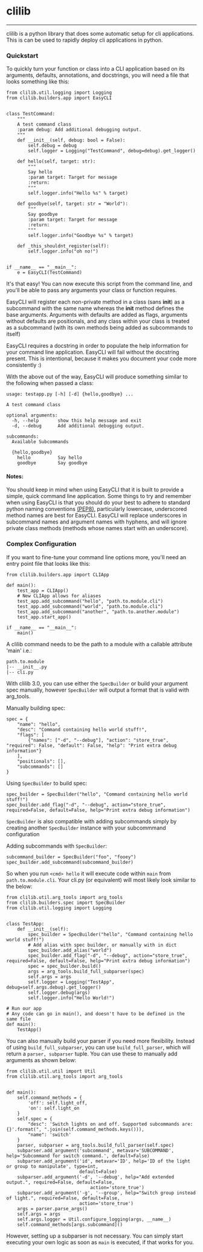 # clilib
---
clilib is a python library that does some automatic setup for cli applications. This is can be used to rapidly deploy cli applications in python.

### Quickstart

To quickly turn your function or class into a CLI application based on its arguments, defaults, annotations, and docstrings,
you will need a file that looks something like this:
```
from clilib.util.logging import Logging
from clilib.builders.app import EasyCLI


class TestCommand:
    """
    A test command class
    :param debug: Add additional debugging output.
    """
    def __init__(self, debug: bool = False):
        self.debug = debug
        self.logger = Logging("TestCommand", debug=debug).get_logger()

    def hello(self, target: str):
        """
        Say hello
        :param target: Target for message
        :return:
        """
        self.logger.info("Hello %s" % target)

    def goodbye(self, target: str = "World"):
        """
        Say goodbye
        :param target: Target for message
        :return:
        """
        self.logger.info("Goodbye %s" % target)

    def _this_shouldnt_register(self):
        self.logger.info("oh no!")


if __name__ == "__main__":
    e = EasyCLI(TestCommand)
```
It's that easy! You can now execute this script from the command line, and you'll be able to pass any arguments your class
or function requires. 

EasyCLI will register each non-private method in a class (sans __init__) as a subcommand with the same name whereas the __init__ method defines
the base arguments. Arguments with defaults are added as flags, arguments without defaults are positionals, and any class
within your class is treated as a subcommand (with its own methods being added as subcommands to itself)

EasyCLI requires a docstring in order to populate the help information for your command line application. EasyCLI will fail
without the docstring present. This is intentional, because it makes you document your code more consistently :)

With the above out of the way, EasyCLI will produce something similar to the following when passed a class:
```
usage: testapp.py [-h] [-d] {hello,goodbye} ...

A test command class

optional arguments:
  -h, --help       show this help message and exit
  -d, --debug      Add additional debugging output.

subcommands:
  Available Subcommands

  {hello,goodbye}
    hello          Say hello
    goodbye        Say goodbye
```

#### Notes:
You should keep in mind when using EasyCLI that it is built to provide a simple, quick command line application. Some things
to try and remember when using EasyCLI is that you should do your best to adhere to standard python naming conventions [(PEP8),](https://www.python.org/dev/peps/pep-0008/#naming-conventions)
particularly lowercase, underscored method names are best for EasyCLI. EasyCLI will replace underscores in subcommand names
and argument names with hyphens, and will ignore private class methods (methods whose names start with an underscore). 

### Complex Configuration

If you want to fine-tune your command line options more, you'll need an entry point file that looks like this:

```
from clilib.builders.app import CLIApp

def main():
    test_app = CLIApp()
    # New CLIApp allows for aliases
    test_app.add_subcommand("hello", "path.to.module.cli")
    test_app.add_subcommand("world", "path.to.module.cli")
    test_app.add_subcommand("another", "path.to.another.module")
    test_app.start_app()

if __name__ == "__main__":
    main()

```
A clilib command needs to be the path to a module with a callable attribute 'main' i.e.:
```
path.to.module
|-- __init__.py
|-- cli.py
```
With clilib 3.0, you can use either the `SpecBuilder` or build your argument spec manually, however `SpecBuilder` will
output a format that is valid with arg_tools.

Manually building spec:
```
spec = {
    "name": "hello",
    "desc": "Command containing hello world stuff!",
    "flags": [
        {"names": ["-d", "--debug"], "action": "store_true", "required": False, "default": False, "help": "Print extra debug information"}
    ],
    "positionals": [],
    "subcommands": []
}
```
Using `SpecBuilder` to build spec:
```
spec_builder = SpecBuilder("hello", "Command containing hello world stuff!")
spec_builder.add_flag("-d", "--debug", action="store_true", required=False, default=False, help="Print extra debug information")
```
`SpecBuilder` is also compatible with adding subcommands simply by creating another `SpecBuilder` instance with your subcommmand
configuration

Adding subcommands with `SpecBuilder`:
```
subcommand_builder = SpecBuilder("foo", "fooey")
spec_builder.add_subcommand(subcommand_builder)
```
So when you run `<cmd> hello` it will execute code within `main` from `path.to.module.cli`. Your cli.py (or equivalent)
will most likely look similar to the below:
```
from clilib.util.arg_tools import arg_tools
from clilib.builders.spec import SpecBuilder
from clilib.util.logging import Logging


class TestApp:
    def __init__(self):
        spec_builder = SpecBuilder("hello", "Command containing hello world stuff!")
        # Add alias with spec builder, or manually with in dict
        spec_builder.add_alias("world")
        spec_builder.add_flag("-d", "--debug", action="store_true", required=False, default=False, help="Print extra debug information")
        spec = spec_builder.build()
        args = arg_tools.build_full_subparser(spec)
        self.args = args
        self.logger = Logging("TestApp", debug=self.args.debug).get_logger()
        self.logger.debug(args)
        self.logger.info("Hello World!")

# Run our app
# Any code can go in main(), and doesn't have to be defined in the same file
def main():
    TestApp()
```
You can also manually build your parser if you need more flexibility. Instead of using `build_full_subparser`,
you can use `build_full_parser`, which will return a `parser, subparser` tuple. You can use these to manually
add arguments as shown below:
```
from clilib.util.util import Util
from clilib.util.arg_tools import arg_tools


def main():
    self.command_methods = {
        'off': self.light_off,
        'on': self.light_on
    }
    self.spec = {
        "desc": 'Switch lights on and off. Supported subcommands are: {}'.format(", ".join(self.command_methods.keys())),
        "name": 'switch'
    }
    parser, subparser = arg_tools.build_full_parser(self.spec)
    subparser.add_argument('subcommand', metavar='SUBCOMMAND', help='Subcommand for switch command.', default=False)
    subparser.add_argument('id', metavar='ID', help='ID of the light or group to manipulate', type=int,
                           default=False)
    subparser.add_argument('-d', '--debug', help="Add extended output.", required=False, default=False,
                               action='store_true')
    subparser.add_argument('-g', '--group', help="Switch group instead of light.", required=False, default=False,
                           action='store_true')
    args = parser.parse_args()
    self.args = args
    self.args.logger = Util.configure_logging(args, __name__)
    self.command_methods[args.subcommand]()
```
However, setting up a subparser is not necessary. You can simply start executing your own logic as soon as `main` is
executed, if that works for you.